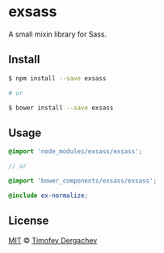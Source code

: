 # exsass

A small mixin library for Sass.

## Install

```bash
$ npm install --save exsass

# or

$ bower install --save exsass
```

## Usage

```scss
@import 'node_modules/exsass/exsass';

// or

@import 'bower_components/exsass/exsass';

@include ex-normalize;
```

## License

[MIT](LICENSE.md) © [Timofey Dergachev](http://exeto.me/)
